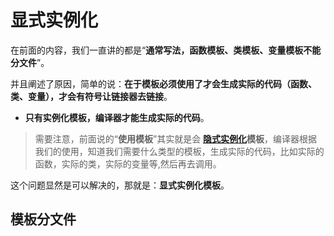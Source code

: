 # 显式实例化

在前面的内容，我们一直讲的都是“**通常写法，函数模板、类模板、变量模板不能分文件**”。

并且阐述了原因，简单的说：**在于模板必须使用了才会生成实际的代码（函数、类、变量），才会有符号让链接器去链接**。

- **只有实例化模板，编译器才能生成实际的代码**。

> 需要注意，前面说的“**使用模板**”其实就是会 **[隐式实例化](https://zh.cppreference.com/w/cpp/language/function_template#.E9.9A.90.E5.BC.8F.E5.AE.9E.E4.BE.8B.E5.8C.96)模板**，编译器根据我们的使用，知道我们需要什么类型的模板，生成实际的代码，比如实际的函数，实际的类，实际的变量等,然后再去调用。

这个问题显然是可以解决的，那就是：**显式实例化模板**。

## 模板分文件

